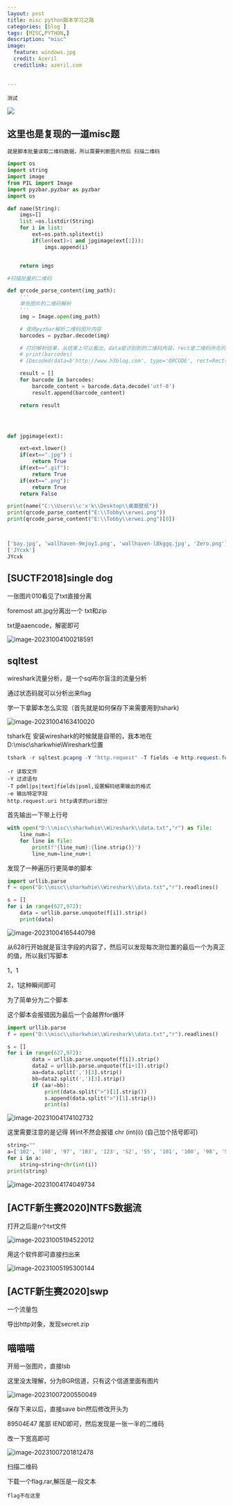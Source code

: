 ```yaml
---
layout: post
title: misc python脚本学习之路
categories: [blog ]
tags: [MISC,PYTHON,]
description: "misc"
image:
  feature: windows.jpg
  credit: Azeril
  creditlink: azeril.com
 

---
```


`测试`

![](/img/swirl/11.jpg)

## 这里也是复现的一道misc题

```
就是脚本批量读取二维码数据，所以需要判断图片然后 扫描二维码
```

```python
import os
import string
import image
from PIL import Image
import pyzbar.pyzbar as pyzbar
import os

def name(String):
    imgs=[]
    list =os.listdir(String)
    for i in list:
        ext=os.path.splitext(i)
        if(len(ext)>1 and jpgimage(ext[1])):
            imgs.append(i)


    return imgs

#扫描批量的二维码

def qrcode_parse_content(img_path):
    '''
    单张图片的二维码解析
    '''
    img = Image.open(img_path)

    # 使用pyzbar解析二维码图片内容
    barcodes = pyzbar.decode(img)

    # 打印解析结果，从结果上可以看出，data是识别到的二维码内容，rect是二维码所在的位置
    # print(barcodes)
    # [Decoded(data=b'http://www.h3blog.com', type='QRCODE', rect=Rect(left=7, top=7, width=244, height=244), polygon=[Point(x=7, y=7), Point(x=7, y=251), Point(x=251, y=251), Point(x=251, y=7)])]

    result = []
    for barcode in barcodes:
        barcode_content = barcode.data.decode('utf-8')
        result.append(barcode_content)

    return result




def jpgimage(ext):

    ext=ext.lower()
    if(ext==".jpg") :
        return True
    if(ext==".gif"):
        return True
    if(ext==".png"):
        return True
    return False

print(name("C:\\Users\\c'x'k\\Desktop\\桌面壁纸"))
print(qrcode_parse_content("E:\\Tobby\\erwei.png"))
print(qrcode_parse_content("E:\\Tobby\\erwei.png")[0])



['bay.jpg', 'wallhaven-9mjoy1.png', 'wallhaven-l8kggq.jpg', 'Zero.png']
['JYcxk']
JYcxk
```

## [SUCTF2018]single dog

一张图片010看见了txt直接分离

foremost att.jpg分离出一个 txt和zip

txt是aaencode，解密即可

![image-20231004100218591](..\img\final\image-20231004100218591.png)

## sqltest

wireshark流量分析，是一个sql布尔盲注的流量分析

通过状态码就可以分析出来flag

学一下拿脚本怎么实现（首先就是如何保存下来需要用到tshark)

![image-20231004163410020](..\img\final\image-20231004163410020.png)

tshark在 安装wireshark的时候就是自带的，我本地在 D:\misc\sharkwhie\Wireshark位置

```java
tshark -r sqltest.pcapng -Y "http.request" -T fields -e http.request.full_uri > data.txt
```

```
-r 读取文件
-Y 过滤语句
-T pdml|ps|text|fields|psml,设置解码结果输出的格式
-e 输出特定字段
http.request.uri http请求的uri部分
```

首先输出一下带上行号

```python
with open("D:\\misc\\sharkwhie\\Wireshark\\data.txt","r") as file:
    line_num=1
    for line in file:
        print(f"{line_num}:{line.strip()}")
        line_num=line_num+1
```

发现了一种遍历行更简单的脚本

```python
import urllib.parse
f = open("D:\\misc\\sharkwhie\\Wireshark\\data.txt","r").readlines()

s = []
for i in range(627,972):
    data = urllib.parse.unquote(f[i]).strip()
    print(data)
```



![image-20231004165440798](..\img\final\image-20231004165440798.png)

从628行开始就是盲注字段的内容了，然后可以发现每次测位置的最后一个为真正的值，所以我们写脚本

1，1

2，1这种瞬间即可

为了简单分为二个脚本

这个脚本会报错因为最后一个会越界for循环

```python
import urllib.parse
f = open("D:\\misc\\sharkwhie\\Wireshark\\data.txt","r").readlines()

s = []
for i in range(627,972):
        data = urllib.parse.unquote(f[i]).strip()
        data2 = urllib.parse.unquote(f[i+1]).strip()
        aa=data.split(',')[3].strip()
        bb=data2.split(',')[3].strip()
        if (aa!=bb):
            print(data.split(">")[1].strip())
            s.append(data.split(">")[1].strip())
            print(s)
```

![image-20231004174102732](..\img\final\image-20231004174102732.png)

这里需要注意的是记得 转int不然会报错  chr (int(i))  (自己加个括号即可)

```python
string=""
a=['102', '108', '97', '103', '123', '52', '55', '101', '100', '98', '56', '51', '48', '48', '101', '100', '53', '102', '57', '98', '50', '56', '102', '99', '53', '52', '98', '48', '100', '48', '57', '101', '99', '100', '101', '102', '55']
for i in a:
    string=string+chr(int(i))
print(string)
```

![image-20231004174049734](..\img\final\image-20231004174049734.png)

## [ACTF新生赛2020]NTFS数据流

打开之后是n个txt文件

![image-20231005194522012](X:\github\cxkjy.github.io\cxkjy.github.io\img\final\image-20231005194522012.png)



用这个软件即可直接扫出来

![image-20231005195300144](X:\github\cxkjy.github.io\cxkjy.github.io\img\final\image-20231005195300144.png)

## [ACTF新生赛2020]swp

一个流量包

导出http对象，发现secret.zip

## 喵喵喵

开局一张图片，直接lsb

这里没太理解，分为BGR信道，只有这个信道里面有图片

![image-20231007200550049](X:\github\cxkjy.github.io\cxkjy.github.io\img\final\image-20231007200550049.png)

保存下来以后，直接save bin然后修改开头为

89504E47  尾部 IEND即可，然后发现是一张一半的二维码

改一下宽高即可

![image-20231007201812478](X:\github\cxkjy.github.io\cxkjy.github.io\img\final\image-20231007201812478.png)

扫描二维码

下载一个flag.rar,解压是一段文本

```
flag不在这里
```

